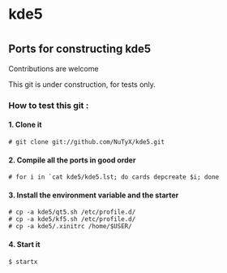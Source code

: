 # kde5
#
## Ports for constructing kde5

Contributions are welcome

This git is under construction, for tests only.


### How to test this git :

#### 1. Clone it

    # git clone git://github.com/NuTyX/kde5.git

#### 2. Compile all the ports in good order

    # for i in `cat kde5/kde5.lst; do cards depcreate $i; done

#### 3. Install the environment variable and the starter

    # cp -a kde5/qt5.sh /etc/profile.d/
    # cp -a kde5/kf5.sh /etc/profile.d/
    # cp -a kde5/.xinitrc /home/$USER/
    
#### 4. Start it

    $ startx
